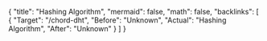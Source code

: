 {
	"title": "Hashing Algorithm",
	"mermaid": false,
	"math": false,
	"backlinks": [
		{
			"Target": "/chord-dht",
			"Before": "Unknown",
			"Actual": "Hashing Algorithm",
			"After": "Unknown"
		}
	]
}

